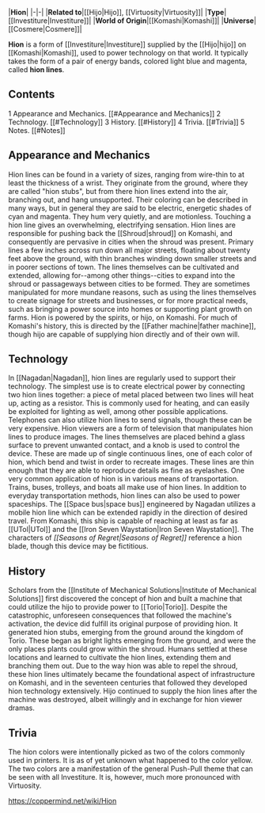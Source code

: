 |**Hion**|
|-|-|
|**Related to**|[[Hijo\|Hijo]], [[Virtuosity\|Virtuosity]]|
|**Type**|[[Investiture\|Investiture]]|
|**World of Origin**|[[Komashi\|Komashi]]|
|**Universe**|[[Cosmere\|Cosmere]]|

**Hion** is a form of [[Investiture\|Investiture]] supplied by the [[Hijo\|hijo]] on [[Komashi\|Komashi]], used to power technology on that world. It typically takes the form of a pair of energy bands, colored light blue and magenta, called **hion lines**.

## Contents

1 Appearance and Mechanics. [[#Appearance and Mechanics]] 
2 Technology. [[#Technology]] 
3 History. [[#History]] 
4 Trivia. [[#Trivia]] 
5 Notes. [[#Notes]] 


## Appearance and Mechanics
Hion lines can be found in a variety of sizes, ranging from wire-thin to at least the thickness of a wrist. They originate from the ground, where they are called "hion stubs", but from there hion lines extend into the air, branching out, and hang unsupported. Their coloring can be described in many ways, but in general they are said to be electric, energetic shades of cyan and magenta. They hum very quietly, and are motionless. Touching a hion line gives an overwhelming, electrifying sensation.
Hion lines are responsible for pushing back the [[Shroud\|shroud]] on Komashi, and consequently are pervasive in cities when the shroud was present. Primary lines a few inches across run down all major streets, floating about twenty feet above the ground, with thin branches winding down smaller streets and in poorer sections of town. The lines themselves can be cultivated and extended, allowing for--among other things--cities to expand into the shroud or passageways between cities to be formed. They are sometimes manipulated for more mundane reasons, such as using the lines themselves to create signage for streets and businesses, or for more practical needs, such as bringing a power source into homes or supporting plant growth on farms.
Hion is powered by the spirits, or hijo, on Komashi. For much of Komashi's history, this is directed by the [[Father machine\|father machine]], though hijo are capable of supplying hion directly and of their own will.

## Technology
 
In [[Nagadan\|Nagadan]], hion lines are regularly used to support their technology. The simplest use is to create electrical power by connecting two hion lines together: a piece of metal placed between two lines will heat up, acting as a resistor. This is commonly used for heating, and can easily be exploited for lighting as well, among other possible applications. Telephones can also utilize hion lines to send signals, though these can be very expensive.
Hion viewers are a form of television that manipulates hion lines to produce images. The lines themselves are placed behind a glass surface to prevent unwanted contact, and a knob is used to control the device. These are made up of single continuous lines, one of each color of hion, which bend and twist in order to recreate images. These lines are thin enough that they are able to reproduce details as fine as eyelashes.
One very common application of hion is in various means of transportation. Trains, buses, trolleys, and boats all make use of hion lines. In addition to everyday transportation methods, hion lines can also be used to power spaceships. The [[Space bus\|space bus]] engineered by Nagadan utilizes a mobile hion line which can be extended rapidly in the direction of desired travel. From Komashi, this ship is capable of reaching at least as far as [[UTol\|UTol]] and the [[Iron Seven Waystation\|Iron Seven Waystation]].
The characters of *[[Seasons of Regret\|Seasons of Regret]]* reference a hion blade, though this device may be fictitious.

## History
Scholars from the [[Institute of Mechanical Solutions\|Institute of Mechanical Solutions]] first discovered the concept of hion and built a machine that could utilize the hijo to provide power to [[Torio\|Torio]]. Despite the catastrophic, unforeseen consequences that followed the machine's activation, the device did fulfill its original purpose of providing hion. It generated hion stubs, emerging from the ground around the kingdom of Torio. These began as bright lights emerging from the ground, and were the only places plants could grow within the shroud. Humans settled at these locations and learned to cultivate the hion lines, extending them and branching them out. Due to the way hion was able to repel the shroud, these hion lines ultimately became the foundational aspect of infrastructure on Komashi, and in the seventeen centuries that followed they developed hion technology extensively.
Hijo continued to supply the hion lines after the machine was destroyed, albeit willingly and in exchange for hion viewer dramas.

## Trivia
The hion colors were intentionally picked as two of the colors commonly used in printers. It is as of yet unknown what happened to the color yellow.
The two colors are a manifestation of the general Push-Pull theme that can be seen with all Investiture. It is, however, much more pronounced with Virtuosity.


https://coppermind.net/wiki/Hion